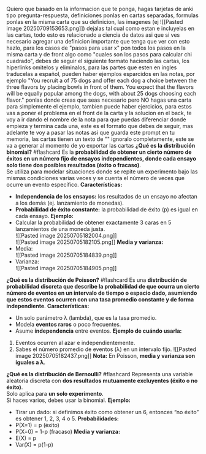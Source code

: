 Quiero que basado en la informacion que te ponga, hagas tarjetas de anki tipo pregunta-respuesta, definiciones ponlas en cartas separadas, formulas ponlas en la misma carta que su definicion, las imagenes (ej ![[Pasted image 20250709153653.png]]) dejalas tal cual como estan e incluyelas en las cartas, todo esto es relacionado a ciencia de datos asi que si ves necesario agregar una definicion importante que tenga que ver con esto hazlo, para los casos de "pasos para usar x" pon todos los pasos en la misma carta y de front algo como "cuales son los pasos para calcular chi cuadrado", debes de seguir el siguiente formato haciendo las cartas, los hiperlinks omitelos y eliminalos, para las partes que esten en ingles traducelas a español, pueden haber ejemplos esparcidos en las notas, por ejemplo "You recruit a  of 75 dogs and offer each dog a choice between the three flavors by placing bowls in front of them. You expect that the flavors will be equally popular among the dogs, with about 25 dogs choosing each flavor." ponlas donde creas que seas necesario pero NO hagas una carta para simplemente el ejemplo, tambien puede haber ejercicios, para estos vas a poner el problema en el front de la carta y la solucion en el back, te voy a ir dando el nombre de la nota para que puedas diferenciar donde empieza y termina cada una, este es el formato que debes de seguir, mas adelante te voy a pasar las notas asi que guarda este prompt en tu memoria, las cartas tienen un texto de "<!--ID: 1751763377336-->" ignoralo completamente, este se va a generar al momento de yo exportar las cartas
**¿Qué es la distribución binomial?** #flashcard
Es la **probabilidad de obtener un cierto número de éxitos en un número fijo de ensayos independientes, donde cada ensayo solo tiene dos posibles resultados (éxito o fracaso)**.  
Se utiliza para modelar situaciones donde se repite un experimento bajo las mismas condiciones varias veces y se cuenta el número de veces que ocurre un evento específico.
**Características:**
- **Independencia de los ensayos:** los resultados de un ensayo no afectan a los demás (ej. lanzamiento de monedas).
- **Probabilidad de éxito constante:** la probabilidad de éxito (p) es igual en cada ensayo.
**Ejemplo:**
- Calcular la probabilidad de obtener exactamente 3 caras en 5 lanzamientos de una moneda justa.  
    ![[Pasted image 20250705182004.png]]  
    ![[Pasted image 20250705182105.png]]
**Media y varianza:**
- Media:  
    ![[Pasted image 20250705184839.png]]
- Varianza:  
    ![[Pasted image 20250705184905.png]]
<!--ID: 1751763377336-->



**¿Qué es la distribución de Poisson?** #flashcard
Es una **distribución de probabilidad discreta que describe la probabilidad de que ocurra un cierto número de eventos en un intervalo de tiempo o espacio dado, asumiendo que estos eventos ocurren con una tasa promedio constante y de forma independiente**.
**Características:**
- Un solo parámetro λ (lambda), que es la tasa promedio.
- Modela **eventos raros** o poco frecuentes.
- Asume **independencia** entre eventos.
**Ejemplo de cuándo usarla:**
1. Eventos ocurren al azar e independientemente.
2. Sabes el número promedio de eventos (λ) en un intervalo fijo.
![[Pasted image 20250705182437.png]]
**Nota:** En Poisson, **media y varianza son iguales a λ**.
<!--ID: 1751763368547-->



**¿Qué es la distribución de Bernoulli?** #flashcard
Representa una variable aleatoria discreta con **dos resultados mutuamente excluyentes (éxito o no éxito)**.  
Solo aplica para **un solo experimento**.  
Si haces varios, debes usar la binomial.
**Ejemplo:**
- Tirar un dado: si definimos éxito como obtener un 6, entonces “no éxito” es obtener 1, 2, 3, 4 o 5.
**Probabilidades:**
- P(X=1) = p (éxito)
- P(X=0) = 1-p (fracaso)
**Media y varianza:**
- E(X) = p
- Var(X) = p(1-p)
<!--ID: 1751763368594-->
